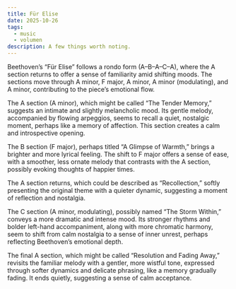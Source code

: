```yaml
---
title: Für Elise
date: 2025-10-26
tags:
  - music
  - volumen
description: A few things worth noting.
---
```


Beethoven’s “Für Elise” follows a rondo form (A–B–A–C–A), where the A section returns to offer a sense of familiarity amid shifting moods. The sections move through A minor, F major, A minor, A minor (modulating), and A minor, contributing to the piece’s emotional flow.  

The A section (A minor), which might be called “The Tender Memory,” suggests an intimate and slightly melancholic mood. Its gentle melody, accompanied by flowing arpeggios, seems to recall a quiet, nostalgic moment, perhaps like a memory of affection. This section creates a calm and introspective opening.  

The B section (F major), perhaps titled “A Glimpse of Warmth,” brings a brighter and more lyrical feeling. The shift to F major offers a sense of ease, with a smoother, less ornate melody that contrasts with the A section, possibly evoking thoughts of happier times.  

The A section returns, which could be described as “Recollection,” softly presenting the original theme with a quieter dynamic, suggesting a moment of reflection and nostalgia. 

The C section (A minor, modulating), possibly named “The Storm Within,” conveys a more dramatic and intense mood. Its stronger rhythms and bolder left-hand accompaniment, along with more chromatic harmony, seem to shift from calm nostalgia to a sense of inner unrest, perhaps reflecting Beethoven’s emotional depth.  

The final A section, which might be called “Resolution and Fading Away,” revisits the familiar melody with a gentler, more wistful tone, expressed through softer dynamics and delicate phrasing, like a memory gradually fading. It ends quietly, suggesting a sense of calm acceptance.
